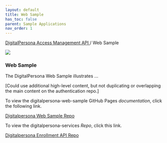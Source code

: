 ```yaml
---
layout: default
title: Web Sample
has_toc: false
parent: Sample Applications
nav_order: 1
---
```


[DigitalPersona Access Management API ](https://lenhodgeman.github.io/digitalpersona-access-management-api/)/ Web Sample  

![](assets/HID-logo.png)  

### Web Sample  

The DigitalPersona Web Sample illustrates ...

[Could use additional high-level content, but not duplicating or overlapping the main content on the authentication repo.]

To view the digitalpersona-web-sample GitHub Pages *documentation*, click the following link.

[Digitalpersona Web Sample Repo](https://lenhodgeman.github.io/digitalpersona-web-sample/)

To view the digitalpersona-services *Repo*, click this link.

[Digitalpersona Enrollment API Repo](https://github.com/LenHodgeman/digitalpersona-web-sample/)

